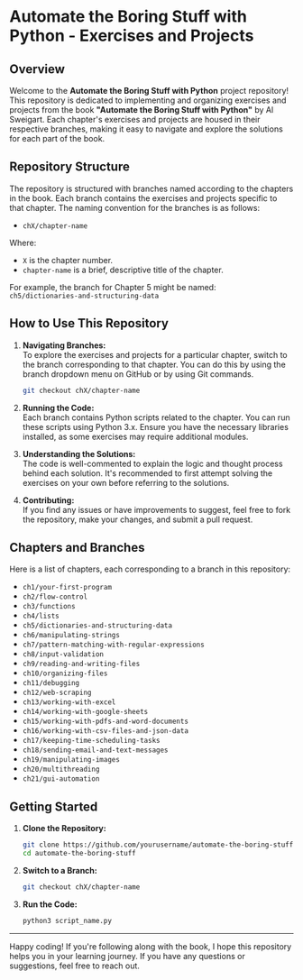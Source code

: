 # Automate the Boring Stuff with Python - Exercises and Projects

## Overview

Welcome to the **Automate the Boring Stuff with Python** project repository! This repository is dedicated to implementing and organizing exercises and projects from the book **"Automate the Boring Stuff with Python"** by Al Sweigart. Each chapter's exercises and projects are housed in their respective branches, making it easy to navigate and explore the solutions for each part of the book.

## Repository Structure

The repository is structured with branches named according to the chapters in the book. Each branch contains the exercises and projects specific to that chapter. The naming convention for the branches is as follows:

- `chX/chapter-name`

Where:
- `X` is the chapter number.
- `chapter-name` is a brief, descriptive title of the chapter.

For example, the branch for Chapter 5 might be named:  
`ch5/dictionaries-and-structuring-data`

## How to Use This Repository

1. **Navigating Branches:**  
   To explore the exercises and projects for a particular chapter, switch to the branch corresponding to that chapter. You can do this by using the branch dropdown menu on GitHub or by using Git commands.

   ```bash
   git checkout chX/chapter-name
   ```

2. **Running the Code:**  
   Each branch contains Python scripts related to the chapter. You can run these scripts using Python 3.x. Ensure you have the necessary libraries installed, as some exercises may require additional modules.

3. **Understanding the Solutions:**  
   The code is well-commented to explain the logic and thought process behind each solution. It's recommended to first attempt solving the exercises on your own before referring to the solutions.

4. **Contributing:**  
   If you find any issues or have improvements to suggest, feel free to fork the repository, make your changes, and submit a pull request.

## Chapters and Branches

Here is a list of chapters, each corresponding to a branch in this repository:

- `ch1/your-first-program`
- `ch2/flow-control`
- `ch3/functions`
- `ch4/lists`
- `ch5/dictionaries-and-structuring-data`
- `ch6/manipulating-strings`
- `ch7/pattern-matching-with-regular-expressions`
- `ch8/input-validation`
- `ch9/reading-and-writing-files`
- `ch10/organizing-files`
- `ch11/debugging`
- `ch12/web-scraping`
- `ch13/working-with-excel`
- `ch14/working-with-google-sheets`
- `ch15/working-with-pdfs-and-word-documents`
- `ch16/working-with-csv-files-and-json-data`
- `ch17/keeping-time-scheduling-tasks`
- `ch18/sending-email-and-text-messages`
- `ch19/manipulating-images`
- `ch20/multithreading`
- `ch21/gui-automation`

## Getting Started

1. **Clone the Repository:**

   ```bash
   git clone https://github.com/yourusername/automate-the-boring-stuff.git
   cd automate-the-boring-stuff
   ```

2. **Switch to a Branch:**

   ```bash
   git checkout chX/chapter-name
   ```

3. **Run the Code:**

   ```bash
   python3 script_name.py
   ```


---

Happy coding! If you're following along with the book, I hope this repository helps you in your learning journey. If you have any questions or suggestions, feel free to reach out.
